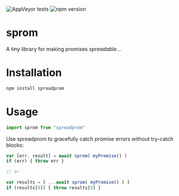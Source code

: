 ![AppVeyor tests](https://img.shields.io/appveyor/tests/pbxx/spreadprom)
![npm version](https://img.shields.io/npm/v/spreadprom)


# sprom
A tiny library for making promises *spreadable*...

# Installation
```bash
npm install spreadprom
```

# Usage
```js
import sprom from "spreadprom"
```

Use spreadprom to gracefully catch promise errors without try-catch blocks:

```js
var [err, result] = await sprom( myPromise() )
if (err) { throw err }

// or

var results = [ ...await sprom( myPromise() ) ]
if (results[0]) { throw results[0] }
```


